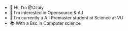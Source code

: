 - 👋 Hi, I’m @Ozaiy
- 👀 I’m interested in Opensource & A.I
- 🌱 I’m currently a A.I Premaster student at Science at VU
- 📚 With a Bsc in Computer science



